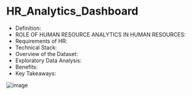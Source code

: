 # HR_Analytics_Dashboard

* Definition:
* ROLE OF HUMAN RESOURCE ANALYTICS IN HUMAN RESOURCES:
* Requirements of HR:
* Technical Stack:
* Overview of the Dataset:
* Exploratory Data Analysis:
* Benefits:
* Key Takeaways:

![image](https://user-images.githubusercontent.com/92789707/222093050-31e31c0e-d885-454a-8d1b-c4db3b8bbbd8.png)
